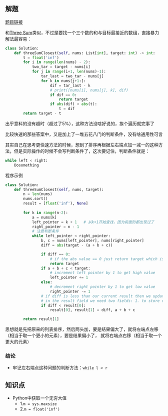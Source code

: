 ## 解题

[题目链接](https://leetcode.com/problems/3sum-closest/)

和[Three Sum](https://github.com/Chunar5354/some_notes/blob/master/leetcode/problems/ThreeSum.md)类似，不过是要找一个三个数的和与目标最接近的数组，直接暴力解法最容易：
```python
class Solution:
    def threeSumClosest(self, nums: List[int], target: int) -> int:
        t = float('inf')
        for i in range(len(nums) - 2):
            two_tar = target - nums[i]
            for j in range(i+1, len(nums)-1):
                tar_last = two_tar - nums[j]
                for k in nums[j+1:]:
                    dif = tar_last - k
                    # print([nums[i], nums[j], k], dif)
                    if dif == 0:
                        return target
                    if abs(dif) < abs(t):
                        t = dif
        return target - t
```
出乎意料的没有超时（超过了5%），这种方法没啥好说的，挨个遍历就完事了

比较快速的那些答案中，又是加上了一堆五花八门的判断条件，没有啥通用性可言

其实自己在思考更快速方法的时候，想到了排序再根据左右端点加一减一的这种方法，但是实际操作的时候不会写判断条件了，这次要记住，判断条件就是：
```python
while left < right:
    Dosomething
```

程序示例
```python
class Solution:
    def threeSumClosest(self, nums, target):
        n = len(nums)
        nums.sort()
        result = [float('inf'), None]  
		
        for k in range(n-2):
            a = nums[k]
            left_pointer = k + 1   # 从k+1开始查找，因为前面的都出现过了
            right_pointer = n - 1
            # 注意判断条件
            while left_pointer < right_pointer:
                b, c = nums[left_pointer], nums[right_pointer]
                diff = abs(target - (a + b + c))

                if diff == 0:
                    # if the abs value == 0 just return target which is our sum
                    return target
                if a + b + c < target:
				    # increment left pointer by 1 to get high value
                    left_pointer += 1
                else:
				    # decrement right pointer by 1 to get low value
                    right_pointer -= 1
                # if diff is less than our current result then we update it with new value
				# in the result field we need two fields: 1. to store diff 2. to store the sum
                if diff < result[0]:
                    result[0], result[1] = diff, a + b + c

        return result[1]
```

思想就是先把原来的列表排序，然后两头加，要是结果偏大了，就将左端点左移（相当于取一个更小的元素），要是结果偏小了，
就将右端点右移（相当于取一个更大的元素）

### 结论

- 牢记左右端点这种问题的判断方法：`while l < r`

## 知识点

- Python中获取一个无穷大值
  - 1.`m = sys.maxsize`
  - 2.`m = float('inf')`
  
